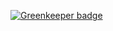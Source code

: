 
[![Greenkeeper badge](https://badges.greenkeeper.io/lucasconstantino/redux-sample.svg)](https://greenkeeper.io/)
